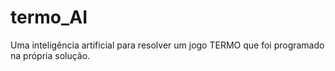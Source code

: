 # termo_AI
Uma inteligência artificial para resolver um jogo TERMO que foi programado na própria solução.
